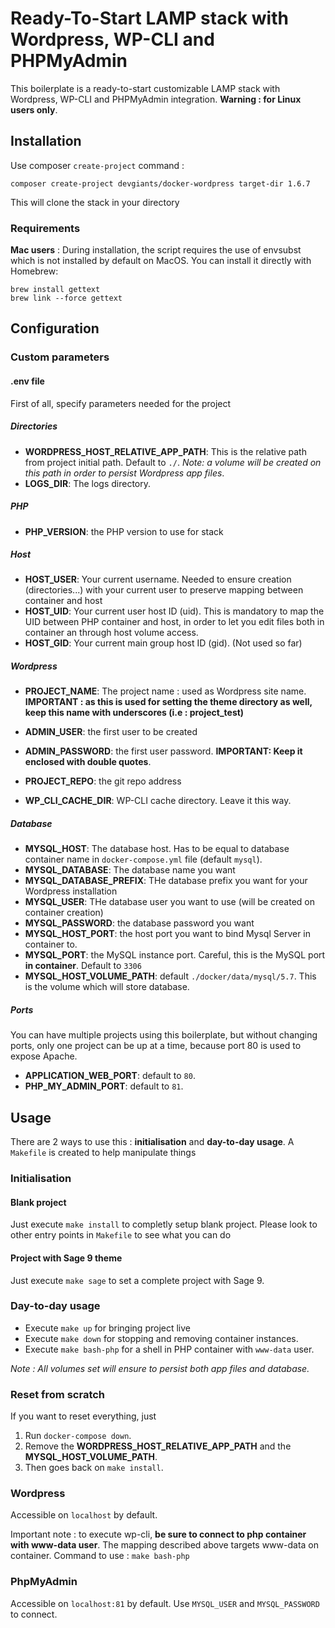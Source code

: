 # Ready-To-Start LAMP stack with Wordpress, WP-CLI and PHPMyAdmin
This boilerplate is a ready-to-start customizable LAMP stack with Wordpress, WP-CLI and PHPMyAdmin integration. 
__Warning : for Linux users only__.

## Installation
Use composer `create-project` command :

```
composer create-project devgiants/docker-wordpress target-dir 1.6.7
```

This will clone the stack in your directory

### Requirements

**Mac users** : During installation, the script requires the use of envsubst which is not installed by default on MacOS. You can install it directly with Homebrew:

```
brew install gettext
brew link --force gettext 
```

## Configuration
### Custom parameters

#### .env file
First of all, specify parameters needed for the project

##### Directories
- __WORDPRESS_HOST_RELATIVE_APP_PATH__: This is the relative path from project initial path. Default to `./`. _Note: a volume will be created on this path in order to persist Wordpress app files_. 
- __LOGS_DIR__: The logs directory.

##### PHP
- __PHP_VERSION__: the PHP version to use for stack

##### Host
- __HOST_USER__: Your current username. Needed to ensure creation (directories...) with your current user to preserve mapping between container and host
- __HOST_UID__: Your current user host ID (uid). This is mandatory to map the UID between PHP container and host, in order to let you edit files both in container an through host volume access.
- __HOST_GID__: Your current main group host ID (gid). (Not used so far)

##### Wordpress
- __PROJECT_NAME__: The project name : used as Wordpress site name. __IMPORTANT : as this is used for setting the theme directory as well, keep this name with underscores (i.e : project_test)__
- __ADMIN_USER__: the first user to be created
- __ADMIN_PASSWORD__: the first user password. __IMPORTANT: Keep it enclosed with double quotes__.
- __PROJECT_REPO__: the git repo address

- __WP_CLI_CACHE_DIR__: WP-CLI cache directory. Leave it this way.

##### Database
- __MYSQL_HOST__: The database host. Has to be equal to database container name in `docker-compose.yml` file (default `mysql`).    
- __MYSQL_DATABASE__: The database name you want
- __MYSQL_DATABASE_PREFIX__: THe database prefix you want for your Wordpress installation
- __MYSQL_USER__: THe database user you want to use (will be created on container creation)
- __MYSQL_PASSWORD__: the database password you want 
- __MYSQL_HOST_PORT__: the host port you want to bind Mysql Server in container to. 
- __MYSQL_PORT__: the MySQL instance port. Careful, this is the MySQL port __in container__. Default to `3306`  
- __MYSQL_HOST_VOLUME_PATH__: default `./docker/data/mysql/5.7`. This is the volume which will store database.

##### Ports    

You can have multiple projects using this boilerplate, but without changing ports, only one project can be up at a time, because port 80 is used to expose Apache.

- __APPLICATION_WEB_PORT__: default to `80`.
- __PHP_MY_ADMIN_PORT__: default to `81`.


## Usage
There are 2 ways to use this : __initialisation__ and __day-to-day usage__. A `Makefile` is created to help manipulate things
### Initialisation

#### Blank project
Just execute `make install` to completly setup blank project. Please look to other entry points in `Makefile` to see what you can do

#### Project with Sage 9 theme

Just execute `make sage` to set a complete project with Sage 9.

### Day-to-day usage

- Execute `make up` for bringing project live
- Execute `make down` for stopping and removing container instances.
- Execute `make bash-php` for a shell in PHP container with `www-data` user.


_Note : All volumes set will ensure to persist both app files and database._

### Reset from scratch
If you want to reset everything, just
1. Run `docker-compose down`.
2. Remove the __WORDPRESS_HOST_RELATIVE_APP_PATH__ and the __MYSQL_HOST_VOLUME_PATH__.
3. Then goes back on `make install`.

### Wordpress
Accessible on `localhost` by default.

Important note : to execute wp-cli, __be sure to connect to php container with www-data user__. The mapping described above targets www-data on container.
Command to use : `make bash-php`

### PhpMyAdmin
Accessible on `localhost:81` by default. Use `MYSQL_USER` and `MYSQL_PASSWORD` to connect.
